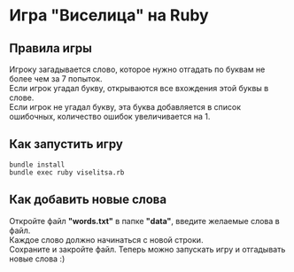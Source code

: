# Игра "Виселица" на Ruby

## Правила игры
Игроку загадывается слово, которое нужно отгадать по буквам не более чем за 7 попыток.  
Если игрок угадал букву, открываются все вхождения этой буквы в слове.  
Если игрок не угадал букву, эта буква добавляется в список ошибочных, количество ошибок увеличивается на 1.

## Как запустить игру
```
bundle install
bundle exec ruby viselitsa.rb
```

## Как добавить новые слова
Откройте файл **"words.txt"** в папке **"data"**, введите желаемые слова в файл.   
Каждое слово должно начинаться с новой строки.  
Сохраните и закройте файл. Теперь можно запускать игру и отгадывать новые слова :)
